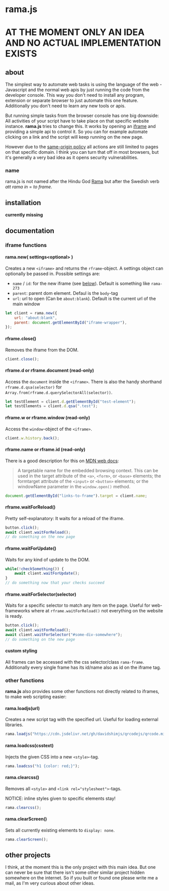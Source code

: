 # rama.js

# AT THE MOMENT ONLY AN IDEA AND NO ACTUAL IMPLEMENTATION EXISTS

## about
The simplest way to automate web tasks is using the language of the web - Javascript and the normal web apis by just running the code from the developer console. This way you don't need to install any program, extension or separate browser to just automate this one feature. Additionally you don't need to learn any new tools or apis.

But running simple tasks from the browser console has one big downside: All activities of your script have to take place on that specific website instance. **rama.js** tries to change this. It works by opening an [iframe](https://developer.mozilla.org/en-US/docs/Web/HTML/Element/iframe) and providing a simple api to control it. So you can for example automate clicking on a link and the script will keep running on the new page.

However due to the [same-origin policy](https://developer.mozilla.org/en-US/docs/Web/Security/Same-origin_policy) all actions are still limited to pages on that specific domain. I think you can turn that off in most browsers, but it's generally a very bad idea as it opens security vulnerabilities.

### name
rama.js is not named after the Hindu God [Rama](https://en.wikipedia.org/wiki/Rama) but after the Swedish verb *att rama in* = *to frame*.





## installation
**currently missing**





## documentation

### iframe functions

#### rama.new( settings\<optional\> )
Creates a new `<iframe>` and returns the `rframe`-object. A settings object can optionally be passed in. Possible settings are:

- `name` / `id`: for the new iframe (see [below](#rframename-or-rframeid-read-only)). Default is something like `rama-273`
- `parent`: parent dom element. Defaul is the `body`-tag
- `url`: url to open (Can be `about:blank`). Default is the current url of the main window

```javascript
let client = rama.new({
    url: "about:blank",
    parent: document.getElementById("iframe-wrapper"),
});
```

#### rframe.close()
Removes the iframe from the DOM.

```javascript
client.close();
```

#### rframe.d or rframe.document (read-only)
Access the `document` inside the `<iframe>`. There is also the handy shorthand `rframe.d.qsa(selector)` for `Array.from(rframe.d.querySelectorAll(selector))`.

```javascript
let testElement = client.d.getElementById("test-element");
let testElements = client.d.qsa(".test");
```

#### rframe.w or rframe.window (read-only)
Access the `window`-object of the `<iframe>`.

```javascript
client.w.history.back();
```

#### rframe&#46;name or rframe&#46;id (read-only)
There is a good description for this on [MDN web docs](https://developer.mozilla.org/en-US/docs/Web/HTML/Element/iframe):
> A targetable name for the embedded browsing context. This can be used in the target attribute of the `<a>`, `<form>`, or `<base>` elements; the formtarget attribute of the `<input>` or `<button>` elements; or the windowName parameter in the `window.open()` method.

```javascript
document.getElementById("links-to-frame").target = client.name;
```
#### rframe.waitForReload()
Pretty self-explanatory: It waits for a reload of the iframe.

```javascript
button.click();
await client.waitForReload();
// do something on the new page
```

#### rframe.waitForUpdate()
Waits for any kind of update to the DOM.

```javascript
while(!checkSomething()) {
    await client.waitForUpdate();
}
// do something now that your checks succeed
```

#### rframe.waitForSelector(selector)
Waits for a specific selector to match any item on the page. Useful for web-frameworks where at `rframe.waitForReload()` not everything on the website is ready.

```javascript
button.click();
await client.waitForReload();
await client.waitForSelector("#some-div-somewhere");
// do something on the new page
```

#### custom styling
All frames can be accessed with the css selector/class `rama-frame`. Additionally every single frame has its id/name also as id on the iframe tag.





### other functions

**rama.js** also provides some other functions not directly related to iframes, to make web scripting easier:

#### rama.loadjs(url)
Creates a new script tag with the specified url. Useful for loading external libraries.

```javascript
rama.loadjs("https://cdn.jsdelivr.net/gh/davidshimjs/qrcodejs/qrcode.min.js");
```

#### rama.loadcss(csstext)
Injects the given CSS into a new `<style>`-tag.

```javascript
rama.loadcss("h1 {color: red;}");
```

#### rama.clearcss()
Removes all `<style>` and `<link rel="stylesheet">`-tags.

NOTICE: inline styles given to specific elements stay!

```javascript
rama.clearcss();
```

#### rama.clearScreen()
Sets all currently existing elements to `display: none`.

```javascript
rama.clearScreen();
```





## other projects
I think, at the moment this is the only project with this main idea. But one can never be sure that there isn't some other similar project hidden somewhere on the internet. So if you built or found one please write me a mail, as I'm very curious about other ideas.
